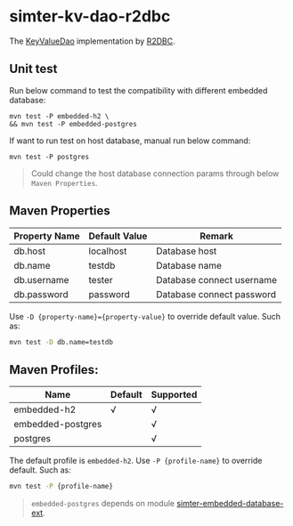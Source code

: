 # simter-kv-dao-r2dbc

The [KeyValueDao] implementation by [R2DBC].

## Unit test

Run below command to test the compatibility with different embedded database:

```
mvn test -P embedded-h2 \
&& mvn test -P embedded-postgres
```

If want to run test on host database, manual run below command:

```
mvn test -P postgres
```

> Could change the host database connection params through below `Maven Properties`.

## Maven Properties

| Property Name | Default Value | Remark                    |
|---------------|---------------|---------------------------|
| db.host       | localhost     | Database host             |
| db.name       | testdb        | Database name             |
| db.username   | tester        | Database connect username |
| db.password   | password      | Database connect password |

Use `-D {property-name}={property-value}` to override default value. Such as:

```bash
mvn test -D db.name=testdb
```

## Maven Profiles:

| Name              | Default | Supported |
|-------------------|---------|-----------|
| embedded-h2       | √       | √         |
| embedded-postgres |         | √         |
| postgres          |         | √         |

The default profile is `embedded-h2`.
Use `-P {profile-name}` to override default. Such as:

```bash
mvn test -P {profile-name}
```

> `embedded-postgres` depends on module [simter-embedded-database-ext].


[R2DBC]: https://r2dbc.io
[KeyValueDao]: https://github.com/simter/simter-kv/blob/master/simter-kv-data/src/main/kotlin/tech/simter/kv/dao/YmdDao.kt
[sql/postgres/schema-create.sql]: https://github.com/simter/simter-kv/blob/master/simter-kv-data/src/main/resources/tech/simter/kv/sql/postgres/schema-create.sql
[R2dbcProperties]: https://github.com/simter/simter-r2dbc-ext/blob/master/src/main/kotlin/tech/simter/r2dbc/R2dbcProperties.kt
[simter-embedded-database-ext]: https://github.com/simter/simter-embedded-database-ext
